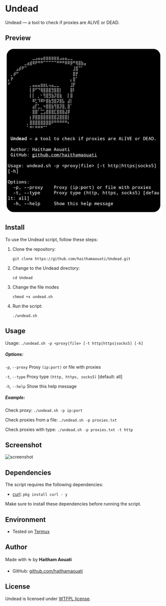 # Undead
Undead — a tool to check if proxies are ALIVE or DEAD.

## Preview
![preview](preview.png)

## Install

To use the Undead script, follow these steps:

1. Clone the repository:

    ```
    git clone https://github.com/haithamaouati/Undead.git
    ```

2. Change to the Undead directory:

    ```
    cd Undead
    ```
    
3. Change the file modes
    ```
    chmod +x undead.sh
    ```
    
5. Run the script:

    ```
    ./undead.sh
    ```

## Usage

   Usage: `./undead.sh -p <proxy|file> [-t http|https|socks5] [-h]`

##### Options:

`-p`, `--proxy`    Proxy `(ip:port)` or file with proxies

`-t`, `--type`     Proxy type `(http, https, socks5)` [default: all]

`-h`, `--help`       Show this help message

##### Example:

Check proxy: `./undead.sh -p ip:port`

Check proxies from a file: `./undead.sh -p proxies.txt`

Check proxies with type:
`./undead.sh -p proxies.txt -t http`

## Screenshot
![screenshot](screenshot.png)

## Dependencies

The script requires the following dependencies:

- [curl](https://curl.se/): `pkg install curl - y`

Make sure to install these dependencies before running the script.

## Environment
- Tested on [Termux]()

## Author

Made with :coffee: by **Haitham Aouati**
  - GitHub: [github.com/haithamaouati](https://github.com/haithamaouati)

## License

Undead is licensed under [WTFPL license](LICENSE).
